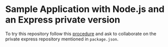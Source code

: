 # Sample Application with Node.js and an Express private version

To try this repository follow this [procedure](https://doc.scalingo.com/platform/deployment/buildpacks/ssh-key) and ask to collaborate on the private express repository mentioned in `package.json`.